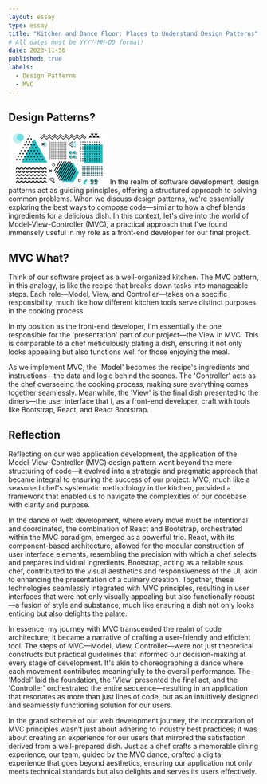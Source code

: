 ```yaml
---
layout: essay
type: essay
title: "Kitchen and Dance Floor: Places to Understand Design Patterns"
# All dates must be YYYY-MM-DD format!
date: 2023-11-30
published: true
labels:
  - Design Patterns
  - MVC
---
```


## Design Patterns?
<img width="200px" class="rounded" src="../img/essay-photos/patterns.jpg" alt="ai">
In the realm of software development, design patterns act as guiding principles, offering a structured approach to solving common problems. When we discuss design patterns, we're essentially exploring the best ways to compose code—similar to how a chef blends ingredients for a delicious dish. In this context, let's dive into the world of Model-View-Controller (MVC), a practical approach that I've found immensely useful in my role as a front-end developer for our final project.



## MVC What?
Think of our software project as a well-organized kitchen. The MVC pattern, in this analogy, is like the recipe that breaks down tasks into manageable steps. Each role—Model, View, and Controller—takes on a specific responsibility, much like how different kitchen tools serve distinct purposes in the cooking process.

In my position as the front-end developer, I'm essentially the one responsible for the 'presentation' part of our project—the View in MVC. This is comparable to a chef meticulously plating a dish, ensuring it not only looks appealing but also functions well for those enjoying the meal.

As we implement MVC, the 'Model' becomes the recipe's ingredients and instructions—the data and logic behind the scenes. The 'Controller' acts as the chef overseeing the cooking process, making sure everything comes together seamlessly. Meanwhile, the 'View' is the final dish presented to the diners—the user interface that I, as a front-end developer, craft with tools like Bootstrap, React, and React Bootstrap.

## Reflection
Reflecting on our web application development, the application of the Model-View-Controller (MVC) design pattern went beyond the mere structuring of code—it evolved into a strategic and pragmatic approach that became integral to ensuring the success of our project. MVC, much like a seasoned chef's systematic methodology in the kitchen, provided a framework that enabled us to navigate the complexities of our codebase with clarity and purpose.

In the dance of web development, where every move must be intentional and coordinated, the combination of React and Bootstrap, orchestrated within the MVC paradigm, emerged as a powerful trio. React, with its component-based architecture, allowed for the modular construction of user interface elements, resembling the precision with which a chef selects and prepares individual ingredients. Bootstrap, acting as a reliable sous chef, contributed to the visual aesthetics and responsiveness of the UI, akin to enhancing the presentation of a culinary creation. Together, these technologies seamlessly integrated with MVC principles, resulting in user interfaces that were not only visually appealing but also functionally robust—a fusion of style and substance, much like ensuring a dish not only looks enticing but also delights the palate.

In essence, my journey with MVC transcended the realm of code architecture; it became a narrative of crafting a user-friendly and efficient tool. The steps of MVC—Model, View, Controller—were not just theoretical constructs but practical guidelines that informed our decision-making at every stage of development. It's akin to choreographing a dance where each movement contributes meaningfully to the overall performance. The 'Model' laid the foundation, the 'View' presented the final act, and the 'Controller' orchestrated the entire sequence—resulting in an application that resonates as more than just lines of code, but as an intuitively designed and seamlessly functioning solution for our users.

In the grand scheme of our web development journey, the incorporation of MVC principles wasn't just about adhering to industry best practices; it was about creating an experience for our users that mirrored the satisfaction derived from a well-prepared dish. Just as a chef crafts a memorable dining experience, our team, guided by the MVC dance, crafted a digital experience that goes beyond aesthetics, ensuring our application not only meets technical standards but also delights and serves its users effectively.